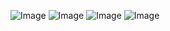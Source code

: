 ![Image](https://github.com/user-attachments/assets/cca3503e-b82c-4853-8d46-f08507d7a8f5)
![Image](https://github.com/user-attachments/assets/5651dea7-62c9-49d5-b314-7e8a233e00e2)
![Image](https://github.com/user-attachments/assets/e18799d1-8174-4157-9db6-03c867b55f10)
![Image](https://github.com/user-attachments/assets/d5499f41-f08a-4745-8b40-04796edd2c5f)
